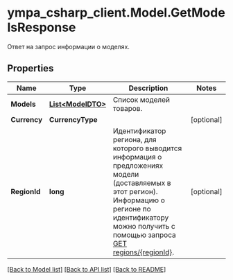 # ympa_csharp_client.Model.GetModelsResponse
Ответ на запрос информации о моделях.

## Properties

Name | Type | Description | Notes
------------ | ------------- | ------------- | -------------
**Models** | [**List&lt;ModelDTO&gt;**](ModelDTO.md) | Список моделей товаров. | 
**Currency** | **CurrencyType** |  | [optional] 
**RegionId** | **long** | Идентификатор региона, для которого выводится информация о предложениях модели (доставляемых в этот регион).  Информацию о регионе по идентификатору можно получить с помощью запроса [GET regions/{regionId}](../../reference/regions/searchRegionsById.md).  | [optional] 

[[Back to Model list]](../README.md#documentation-for-models) [[Back to API list]](../README.md#documentation-for-api-endpoints) [[Back to README]](../README.md)

